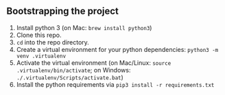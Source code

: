 ## Bootstrapping the project
1. Install python 3 (on Mac: `brew install python3`)
1. Clone this repo.
1. `cd` into the repo directory.
1. Create a virtual environment for your python dependencies: `python3 -m venv .virtualenv`
1. Activate the virtual environment (on Mac/Linux: `source .virtualenv/bin/activate`; on Windows: `./.virtualenv/Scripts/activate.bat`)
1. Install the python requirements via `pip3 install -r requirements.txt`
